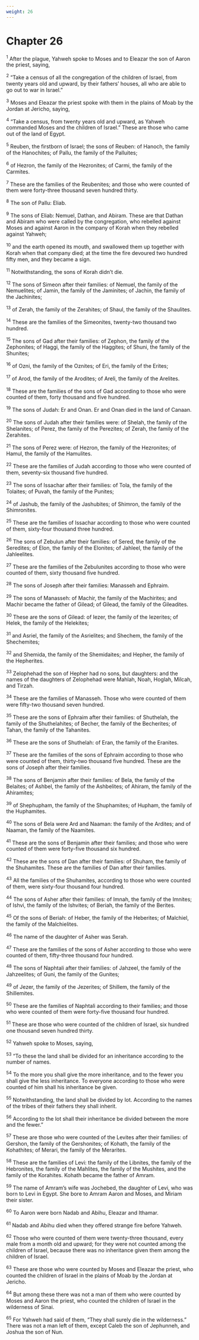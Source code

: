 ```yaml
---
weight: 26
---
```


# Chapter 26

<sup>1</sup> After the plague, Yahweh spoke to Moses and to Eleazar the son of Aaron the priest, saying, 

<sup>2</sup> “Take a census of all the congregation of the children of Israel, from twenty years old and upward, by their fathers’ houses, all who are able to go out to war in Israel.” 

<sup>3</sup> Moses and Eleazar the priest spoke with them in the plains of Moab by the Jordan at Jericho, saying, 

<sup>4</sup> “Take a census, from twenty years old and upward, as Yahweh commanded Moses and the children of Israel.” These are those who came out of the land of Egypt. 

<sup>5</sup> Reuben, the firstborn of Israel; the sons of Reuben: of Hanoch, the family of the Hanochites; of Pallu, the family of the Palluites; 

<sup>6</sup> of Hezron, the family of the Hezronites; of Carmi, the family of the Carmites. 

<sup>7</sup> These are the families of the Reubenites; and those who were counted of them were forty-three thousand seven hundred thirty. 

<sup>8</sup> The son of Pallu: Eliab. 

<sup>9</sup> The sons of Eliab: Nemuel, Dathan, and Abiram. These are that Dathan and Abiram who were called by the congregation, who rebelled against Moses and against Aaron in the company of Korah when they rebelled against Yahweh; 

<sup>10</sup> and the earth opened its mouth, and swallowed them up together with Korah when that company died; at the time the fire devoured two hundred fifty men, and they became a sign. 

<sup>11</sup> Notwithstanding, the sons of Korah didn’t die. 

<sup>12</sup> The sons of Simeon after their families: of Nemuel, the family of the Nemuelites; of Jamin, the family of the Jaminites; of Jachin, the family of the Jachinites; 

<sup>13</sup> of Zerah, the family of the Zerahites; of Shaul, the family of the Shaulites. 

<sup>14</sup> These are the families of the Simeonites, twenty-two thousand two hundred. 

<sup>15</sup> The sons of Gad after their families: of Zephon, the family of the Zephonites; of Haggi, the family of the Haggites; of Shuni, the family of the Shunites; 

<sup>16</sup> of Ozni, the family of the Oznites; of Eri, the family of the Erites; 

<sup>17</sup> of Arod, the family of the Arodites; of Areli, the family of the Arelites. 

<sup>18</sup> These are the families of the sons of Gad according to those who were counted of them, forty thousand and five hundred. 

<sup>19</sup> The sons of Judah: Er and Onan. Er and Onan died in the land of Canaan. 

<sup>20</sup> The sons of Judah after their families were: of Shelah, the family of the Shelanites; of Perez, the family of the Perezites; of Zerah, the family of the Zerahites. 

<sup>21</sup> The sons of Perez were: of Hezron, the family of the Hezronites; of Hamul, the family of the Hamulites. 

<sup>22</sup> These are the families of Judah according to those who were counted of them, seventy-six thousand five hundred. 

<sup>23</sup> The sons of Issachar after their families: of Tola, the family of the Tolaites; of Puvah, the family of the Punites; 

<sup>24</sup> of Jashub, the family of the Jashubites; of Shimron, the family of the Shimronites. 

<sup>25</sup> These are the families of Issachar according to those who were counted of them, sixty-four thousand three hundred. 

<sup>26</sup> The sons of Zebulun after their families: of Sered, the family of the Seredites; of Elon, the family of the Elonites; of Jahleel, the family of the Jahleelites. 

<sup>27</sup> These are the families of the Zebulunites according to those who were counted of them, sixty thousand five hundred. 

<sup>28</sup> The sons of Joseph after their families: Manasseh and Ephraim. 

<sup>29</sup> The sons of Manasseh: of Machir, the family of the Machirites; and Machir became the father of Gilead; of Gilead, the family of the Gileadites. 

<sup>30</sup> These are the sons of Gilead: of Iezer, the family of the Iezerites; of Helek, the family of the Helekites; 

<sup>31</sup> and Asriel, the family of the Asrielites; and Shechem, the family of the Shechemites; 

<sup>32</sup> and Shemida, the family of the Shemidaites; and Hepher, the family of the Hepherites. 

<sup>33</sup> Zelophehad the son of Hepher had no sons, but daughters: and the names of the daughters of Zelophehad were Mahlah, Noah, Hoglah, Milcah, and Tirzah. 

<sup>34</sup> These are the families of Manasseh. Those who were counted of them were fifty-two thousand seven hundred. 

<sup>35</sup> These are the sons of Ephraim after their families: of Shuthelah, the family of the Shuthelahites; of Becher, the family of the Becherites; of Tahan, the family of the Tahanites. 

<sup>36</sup> These are the sons of Shuthelah: of Eran, the family of the Eranites. 

<sup>37</sup> These are the families of the sons of Ephraim according to those who were counted of them, thirty-two thousand five hundred. These are the sons of Joseph after their families. 

<sup>38</sup> The sons of Benjamin after their families: of Bela, the family of the Belaites; of Ashbel, the family of the Ashbelites; of Ahiram, the family of the Ahiramites; 

<sup>39</sup> of Shephupham, the family of the Shuphamites; of Hupham, the family of the Huphamites. 

<sup>40</sup> The sons of Bela were Ard and Naaman: the family of the Ardites; and of Naaman, the family of the Naamites. 

<sup>41</sup> These are the sons of Benjamin after their families; and those who were counted of them were forty-five thousand six hundred. 

<sup>42</sup> These are the sons of Dan after their families: of Shuham, the family of the Shuhamites. These are the families of Dan after their families. 

<sup>43</sup> All the families of the Shuhamites, according to those who were counted of them, were sixty-four thousand four hundred. 

<sup>44</sup> The sons of Asher after their families: of Imnah, the family of the Imnites; of Ishvi, the family of the Ishvites; of Beriah, the family of the Berites. 

<sup>45</sup> Of the sons of Beriah: of Heber, the family of the Heberites; of Malchiel, the family of the Malchielites. 

<sup>46</sup> The name of the daughter of Asher was Serah. 

<sup>47</sup> These are the families of the sons of Asher according to those who were counted of them, fifty-three thousand four hundred. 

<sup>48</sup> The sons of Naphtali after their families: of Jahzeel, the family of the Jahzeelites; of Guni, the family of the Gunites; 

<sup>49</sup> of Jezer, the family of the Jezerites; of Shillem, the family of the Shillemites. 

<sup>50</sup> These are the families of Naphtali according to their families; and those who were counted of them were forty-five thousand four hundred. 

<sup>51</sup> These are those who were counted of the children of Israel, six hundred one thousand seven hundred thirty. 

<sup>52</sup> Yahweh spoke to Moses, saying, 

<sup>53</sup> “To these the land shall be divided for an inheritance according to the number of names. 

<sup>54</sup> To the more you shall give the more inheritance, and to the fewer you shall give the less inheritance. To everyone according to those who were counted of him shall his inheritance be given. 

<sup>55</sup> Notwithstanding, the land shall be divided by lot. According to the names of the tribes of their fathers they shall inherit. 

<sup>56</sup> According to the lot shall their inheritance be divided between the more and the fewer.” 

<sup>57</sup> These are those who were counted of the Levites after their families: of Gershon, the family of the Gershonites; of Kohath, the family of the Kohathites; of Merari, the family of the Merarites. 

<sup>58</sup> These are the families of Levi: the family of the Libnites, the family of the Hebronites, the family of the Mahlites, the family of the Mushites, and the family of the Korahites. Kohath became the father of Amram. 

<sup>59</sup> The name of Amram’s wife was Jochebed, the daughter of Levi, who was born to Levi in Egypt. She bore to Amram Aaron and Moses, and Miriam their sister. 

<sup>60</sup> To Aaron were born Nadab and Abihu, Eleazar and Ithamar. 

<sup>61</sup> Nadab and Abihu died when they offered strange fire before Yahweh. 

<sup>62</sup> Those who were counted of them were twenty-three thousand, every male from a month old and upward; for they were not counted among the children of Israel, because there was no inheritance given them among the children of Israel. 

<sup>63</sup> These are those who were counted by Moses and Eleazar the priest, who counted the children of Israel in the plains of Moab by the Jordan at Jericho. 

<sup>64</sup> But among these there was not a man of them who were counted by Moses and Aaron the priest, who counted the children of Israel in the wilderness of Sinai. 

<sup>65</sup> For Yahweh had said of them, “They shall surely die in the wilderness.” There was not a man left of them, except Caleb the son of Jephunneh, and Joshua the son of Nun. 


